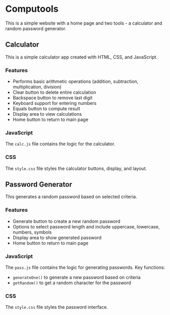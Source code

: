 # Computools

This is a simple website with a home page and two tools - a calculator and random password generator.

## Calculator

This is a simple calculator app created with HTML, CSS, and JavaScript.

### Features

- Performs basic arithmetic operations (addition, subtraction, multiplication, division)
- Clear button to delete entire calculation
- Backspace button to remove last digit
- Keyboard support for entering numbers
- Equals button to compute result
- Display area to view calculations
- Home button to return to main page

### JavaScript

The `calc.js` file contains the logic for the calculator. 


### CSS 

The `style.css` file styles the calculator buttons, display, and layout.


## Password Generator

This generates a random password based on selected criteria.

### Features

- Generate button to create a new random password
- Options to select password length and include uppercase, lowercase, numbers, symbols
- Display area to show generated password
- Home button to return to main page  

### JavaScript

The `pass.js` file contains the logic for generating passwords. Key functions:

- `generateOne()` to generate a new password based on criteria
- `getRandom()` to get a random character for the password

### CSS

The `style.css` file styles the password interface.


